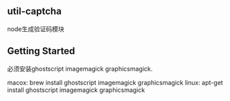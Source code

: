 ## util-captcha

node生成验证码模块

## Getting Started

必须安装ghostscript imagemagick graphicsmagick. 
	
macox: brew install ghostscript imagemagick graphicsmagick
linux: apt-get install ghostscript imagemagick graphicsmagick


